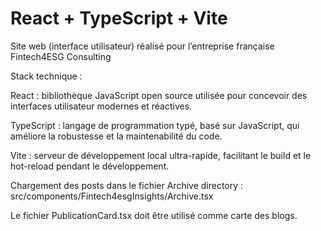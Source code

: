 # React + TypeScript + Vite

Site web (interface utilisateur) réalisé pour l’entreprise française Fintech4ESG Consulting

Stack technique :

React : bibliothèque JavaScript open source utilisée pour concevoir des interfaces utilisateur modernes et réactives.

TypeScript : langage de programmation typé, basé sur JavaScript, qui améliore la robustesse et la maintenabilité du code.

Vite : serveur de développement local ultra-rapide, facilitant le build et le hot-reload pendant le développement.


Chargement des posts dans le fichier Archive
directory : src/components/Fintech4esgInsights/Archive.tsx

Le fichier PublicationCard.tsx doit être utilisé comme carte des blogs.
